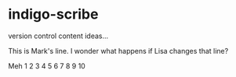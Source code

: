 # indigo-scribe
version control content ideas...

This is Mark's line.
I wonder what happens if Lisa changes that line?

Meh
1
2
3
4
5
6
7
8
9
10
